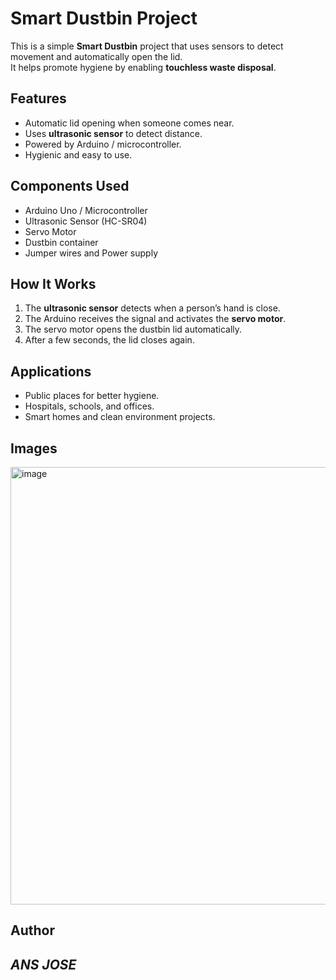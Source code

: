 #  Smart Dustbin Project  

This is a simple **Smart Dustbin** project that uses sensors to detect movement and automatically open the lid.  
It helps promote hygiene by enabling **touchless waste disposal**.  

##  Features
- Automatic lid opening when someone comes near.  
- Uses **ultrasonic sensor** to detect distance.  
- Powered by Arduino / microcontroller.  
- Hygienic and easy to use.  

##  Components Used
- Arduino Uno / Microcontroller  
- Ultrasonic Sensor (HC-SR04)  
- Servo Motor  
- Dustbin container  
- Jumper wires and Power supply  

##  How It Works
1. The **ultrasonic sensor** detects when a person’s hand is close.  
2. The Arduino receives the signal and activates the **servo motor**.  
3. The servo motor opens the dustbin lid automatically.  
4. After a few seconds, the lid closes again.  

##  Applications
- Public places for better hygiene.  
- Hospitals, schools, and offices.  
- Smart homes and clean environment projects.

## Images
<img width="600" height="700" alt="image" src="https://github.com/user-attachments/assets/559037e7-4318-499c-9218-2b014b1e6c13" />

##  Author
## *ANS JOSE*
